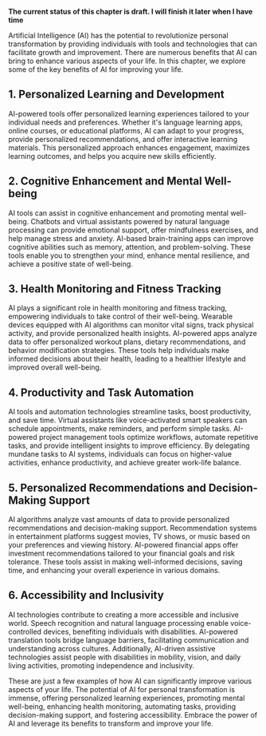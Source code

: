 **The current status of this chapter is draft. I will finish it later when I have time**

Artificial Intelligence (AI) has the potential to revolutionize personal transformation by providing individuals with tools and technologies that can facilitate growth and improvement. There are numerous benefits that AI can bring to enhance various aspects of your life. In this chapter, we explore some of the key benefits of AI for improving your life.

**1. Personalized Learning and Development**
--------------------------------------------

AI-powered tools offer personalized learning experiences tailored to your individual needs and preferences. Whether it's language learning apps, online courses, or educational platforms, AI can adapt to your progress, provide personalized recommendations, and offer interactive learning materials. This personalized approach enhances engagement, maximizes learning outcomes, and helps you acquire new skills efficiently.

**2. Cognitive Enhancement and Mental Well-being**
--------------------------------------------------

AI tools can assist in cognitive enhancement and promoting mental well-being. Chatbots and virtual assistants powered by natural language processing can provide emotional support, offer mindfulness exercises, and help manage stress and anxiety. AI-based brain-training apps can improve cognitive abilities such as memory, attention, and problem-solving. These tools enable you to strengthen your mind, enhance mental resilience, and achieve a positive state of well-being.

**3. Health Monitoring and Fitness Tracking**
---------------------------------------------

AI plays a significant role in health monitoring and fitness tracking, empowering individuals to take control of their well-being. Wearable devices equipped with AI algorithms can monitor vital signs, track physical activity, and provide personalized health insights. AI-powered apps analyze data to offer personalized workout plans, dietary recommendations, and behavior modification strategies. These tools help individuals make informed decisions about their health, leading to a healthier lifestyle and improved overall well-being.

**4. Productivity and Task Automation**
---------------------------------------

AI tools and automation technologies streamline tasks, boost productivity, and save time. Virtual assistants like voice-activated smart speakers can schedule appointments, make reminders, and perform simple tasks. AI-powered project management tools optimize workflows, automate repetitive tasks, and provide intelligent insights to improve efficiency. By delegating mundane tasks to AI systems, individuals can focus on higher-value activities, enhance productivity, and achieve greater work-life balance.

**5. Personalized Recommendations and Decision-Making Support**
---------------------------------------------------------------

AI algorithms analyze vast amounts of data to provide personalized recommendations and decision-making support. Recommendation systems in entertainment platforms suggest movies, TV shows, or music based on your preferences and viewing history. AI-powered financial apps offer investment recommendations tailored to your financial goals and risk tolerance. These tools assist in making well-informed decisions, saving time, and enhancing your overall experience in various domains.

**6. Accessibility and Inclusivity**
------------------------------------

AI technologies contribute to creating a more accessible and inclusive world. Speech recognition and natural language processing enable voice-controlled devices, benefiting individuals with disabilities. AI-powered translation tools bridge language barriers, facilitating communication and understanding across cultures. Additionally, AI-driven assistive technologies assist people with disabilities in mobility, vision, and daily living activities, promoting independence and inclusivity.

These are just a few examples of how AI can significantly improve various aspects of your life. The potential of AI for personal transformation is immense, offering personalized learning experiences, promoting mental well-being, enhancing health monitoring, automating tasks, providing decision-making support, and fostering accessibility. Embrace the power of AI and leverage its benefits to transform and improve your life.
